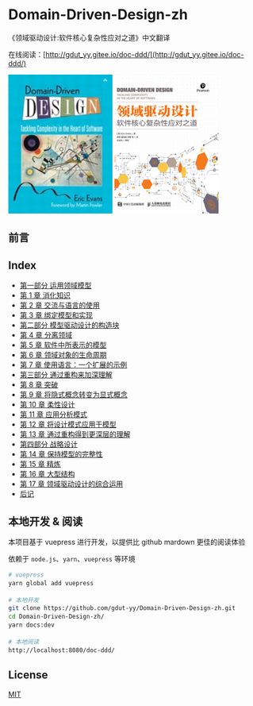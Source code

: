 # Domain-Driven-Design-zh

《领域驱动设计:软件核心复杂性应对之道》中文翻译

在线阅读：[http://gdut_yy.gitee.io/doc-ddd/](http://gdut_yy.gitee.io/doc-ddd/)

<div style="inline">
  <img src="./docs/cover_en.jpg" width="210px" height="280px" />
  <img src="./docs/cover_zh.jpg" width="210px" height="280px" />
</div>

## 前言

## Index

- [第一部分 运用领域模型](docs/part1.md)
- [第 1 章 消化知识](docs/ch1.md)
- [第 2 章 交流与语言的使用](docs/ch2.md)
- [第 3 章 绑定模型和实现](docs/ch3.md)
- [第二部分 模型驱动设计的构造块](docs/part2.md)
- [第 4 章 分离领域](docs/ch4.md)
- [第 5 章 软件中所表示的模型](docs/ch5.md)
- [第 6 章 领域对象的生命周期](docs/ch6.md)
- [第 7 章 使用语言：一个扩展的示例](docs/ch7.md)
- [第三部分 通过重构来加深理解](docs/part3.md)
- [第 8 章 突破](docs/ch8.md)
- [第 9 章 将隐式概念转变为显式概念](docs/ch9.md)
- [第 10 章 柔性设计](docs/ch10.md)
- [第 11 章 应用分析模式](docs/ch11.md)
- [第 12 章 将设计模式应用于模型](docs/ch12.md)
- [第 13 章 通过重构得到更深层的理解](docs/ch13.md)
- [第四部分 战略设计](docs/part4.md)
- [第 14 章 保持模型的完整性](docs/ch14.md)
- [第 15 章 精炼](docs/ch15.md)
- [第 16 章 大型结构](docs/ch16.md)
- [第 17 章 领域驱动设计的综合运用](docs/ch17.md)
- [后记](docs/conclusion.md)

## 本地开发 & 阅读

本项目基于 vuepress 进行开发，以提供比 github mardown 更佳的阅读体验

依赖于 `node.js`、`yarn`、`vuepress` 等环境

```sh
# vuepress
yarn global add vuepress

# 本地开发
git clone https://github.com/gdut-yy/Domain-Driven-Design-zh.git
cd Domain-Driven-Design-zh/
yarn docs:dev

# 本地阅读
http://localhost:8080/doc-ddd/
```

## License

[MIT](https://github.com/gdut-yy/Domain-Driven-Design-zh/blob/master/LICENSE)
